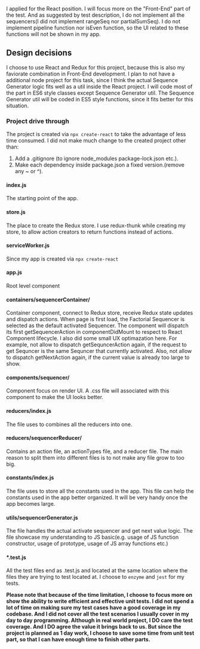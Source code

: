 I applied for the React position. I will focus more on the "Front-End" part of the test. And as suggested by test description, I do not implement all the sequencers(I did not implement rangeSeq nor partialSumSeq). I do not implement pipeline function nor isEven function, so the UI related to these functions will not be shown in my app.

## Design decisions

I choose to use React and Redux for this project, because this is also my faviorate combination in Front-End development. I plan to not have a additional node project for this task, since I think the actual Sequence Generator logic fits well as a util inside the React project. I will code most of the part in ES6 style classes except Sequence Generator util. The Sequence Generator util will be coded in ES5 style functions, since it fits better for this situation.

### Project drive through

The project is created via `npx create-react` to take the advantage of less time consumed. I did not make much change to the created project other than:

1. Add a .gitignore (to ignore node_modules package-lock.json etc.).
2. Make each dependency inside package.json a fixed version.(remove any ~ or ^).

#### index.js

The starting point of the app.

#### store.js

The place to create the Redux store. I use redux-thunk while creating my store, to allow action creators to return functions instead of actions.

#### serviceWorker.js

Since my app is created via `npx create-react`

#### app.js

Root level component

#### containers/sequencerContainer/

Container component, connect to Redux store, receive Redux state updates and dispatch actions. When page is first load, the Factorial Sequencer is selected as the default activated Sequencer. The component will dispatch its first getSequencerAction in componentDidMount to respect to React Component lifecycle. I also did some small UX optimazation here. For example, not allow to dispatch getSequncerAction again, if the request to get Sequncer is the same Sequncer that currently activated. Also, not allow to dispatch getNextAction again, if the current value is already too large to show.

#### components/sequencer/

Component focus on render UI. A .css file will associated with this component to make the UI looks better.

#### reducers/index.js

The file uses to combines all the reducers into one.

#### reducers/sequencerReducer/

Contains an action file, an actionTypes file, and a reducer file. The main reason to split them into different files is to not make any file grow to too big.

#### constants/index.js

The file uses to store all the constants used in the app. This file can help the constants used in the app better organized. It will be very handy once the app becomes large.

#### utils/sequencerGenerator.js

The file handles the actual activate sequencer and get next value logic. The file showcase my understanding to JS basic(e.g. usage of JS function constructor, usage of prototype, usage of JS array functions etc.)

#### \*.test.js

All the test files end as .test.js and located at the same location where the files they are trying to test located at. I choose to `enzyme` and `jest` for my tests.

**Please note that because of the time limitation, I choose to focus more on show the ability to write efficient and effective unit tests. I did not spend a lot of time on making sure my test cases have a good coverage in my codebase. And I did not cover all the test scenarios I usually cover in my day to day programming. Although in real world project, I DO care the test coverage. And I DO agree the value it brings back to us. But since the project is planned as 1 day work, I choose to save some time from unit test part, so that I can have enough time to finish other parts.**
